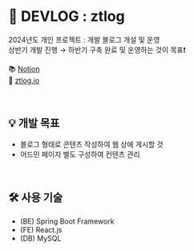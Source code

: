 # 🚀 DEVLOG : ztlog


2024년도 개인 프로젝트 : 개발 블로그 개설 및 운영
<br>
상반기 개발 진행 → 하반기 구축 완료 및 운영하는 것이 목표❗️
<br>

📚 [Notion](https://www.notion.so/chlspwl56/34765d0f5d3745dea31deba9271fe0d4?v=60cb45df8dcc4fd3ba555b36746759a3&pvs=4)
<br>
📎 [ztlog.io](https://ztlog.io/)

<br>

## 💡 개발 목표
- 블로그 형태로 콘텐츠 작성하여 웹 상에 게시할 것
- 어드민 페이지 별도 구성하여 컨텐츠 관리

<br>

## 🛠️ 사용 기술
- (BE) Spring Boot Framework
- (FE) React.js
- (DB) MySQL

<br>
